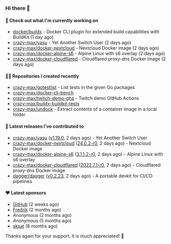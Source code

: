 ### Hi there 👋

#### 👷 Check out what I'm currently working on

- [docker/buildx](https://github.com/docker/buildx) - Docker CLI plugin for extended build capabilities with BuildKit (1 day ago)
- [crazy-max/yasu](https://github.com/crazy-max/yasu) - Yet Another Switch User (2 days ago)
- [crazy-max/docker-nextcloud](https://github.com/crazy-max/docker-nextcloud) - Nextcloud Docker image (2 days ago)
- [crazy-max/docker-alpine-s6](https://github.com/crazy-max/docker-alpine-s6) - Alpine Linux with s6 overlay (2 days ago)
- [crazy-max/docker-cloudflared](https://github.com/crazy-max/docker-cloudflared) - Cloudflared proxy-dns Docker image (2 days ago)

#### 👨‍💻 Repositories I created recently

- [crazy-max/gotestlist](https://github.com/crazy-max/gotestlist) - List tests in the given Go packages
- [crazy-max/docker-cli-bench](https://github.com/crazy-max/docker-cli-bench)
- [crazy-max/twitch-demo-gha](https://github.com/crazy-max/twitch-demo-gha) - Twitch demo GitHub Actions
- [crazy-max/buildx-buildkit-tests](https://github.com/crazy-max/buildx-buildkit-tests)
- [crazy-max/undock](https://github.com/crazy-max/undock) - Extract contents of a container image in a local folder

#### 🚀 Latest releases I've contributed to

- [crazy-max/yasu](https://github.com/crazy-max/yasu) ([v1.19.0](https://github.com/crazy-max/yasu/releases/tag/v1.19.0), 2 days ago) - Yet Another Switch User
- [crazy-max/docker-nextcloud](https://github.com/crazy-max/docker-nextcloud) ([24.0.2-r0](https://github.com/crazy-max/docker-nextcloud/releases/tag/24.0.2-r0), 2 days ago) - Nextcloud Docker image
- [crazy-max/docker-alpine-s6](https://github.com/crazy-max/docker-alpine-s6) ([3.1.1.2-r0](https://github.com/crazy-max/docker-alpine-s6/releases/tag/3.1.1.2-r0), 2 days ago) - Alpine Linux with s6 overlay
- [crazy-max/docker-cloudflared](https://github.com/crazy-max/docker-cloudflared) ([2022.7.1-r0](https://github.com/crazy-max/docker-cloudflared/releases/tag/2022.7.1-r0), 2 days ago) - Cloudflared proxy-dns Docker image
- [dagger/dagger](https://github.com/dagger/dagger) ([v0.2.23](https://github.com/dagger/dagger/releases/tag/v0.2.23), 2 days ago) - A portable devkit for CI/CD pipelines

#### ❤️ Latest sponsors
- [GitHub](https://github.com/github) (2 weeks ago)
- [Fredrik](https://github.com/fredrikscode) (2 months ago)
- _Anonymous_ (2 months ago)
- _Anonymous_ (5 months ago)
- [sksat](https://github.com/sksat) (8 months ago)

Thanks again for your support, it is much appreciated! 🙏
